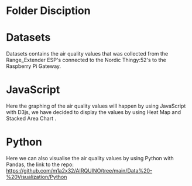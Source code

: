 # Folder Disciption
# Datasets
Datasets contains the air quality values that was collected from the Range_Extender ESP's connected to the Nordic Thingy:52's to the Raspberry Pi Gateway.
# JavaScript
Here the graphing of the air quality values will happen by using JavaScript with D3js, we have decided to display the values by using Heat Map and Stacked Area Chart .
# Python
Here we can also visualise the air quality values by using Python with Pandas, the link to the repo: https://github.com/m1a2x32/AIRQUINO/tree/main/Data%20-%20Visualization/Python